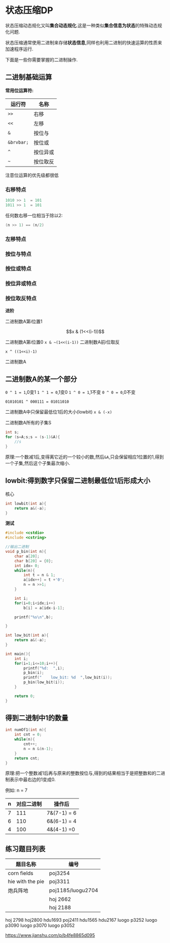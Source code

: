# 状态压缩DP

状态压缩动态规化又叫**集合动态规化**.这是一种类似**集合信息为状态**的特殊动态规化问题.

状态压缩通常使用二进制来存储**状态信息**,同样也利用二进制的快速运算的性质来加速程序运行.

下面是一些你需要掌握的二进制操作.

## 二进制基础运算

**常用位运算符:**

| 运行符     | 名称     |
|------------|----------|
| `>>`       | 右移     |
| `<<`       | 左移     |
| `& `       | 按位与   |
| `&brvbar;` | 按位或   |
| `^ `       | 按位异或 |
| `~ `       | 按位取反 |

注意位运算的优先级都很低

### 右移特点

```c
1010 >> 1  = 101
1011 >> 1  = 101
```

任何数右移一位相当于除以2:

```c
(n >> 1) == (n/2)
```



### 左移特点

### 按位与特点

### 按位或特点

### 按位异或特点

### 按位取反特点

**进阶**

二进制数A第i位置1

```math
x & (1<<(i-1))
```

二进制数A第i位置0
`x & ~(1<<(i-1))`
二进制数A前i位取反

`x ^ ((1<<i)-1)`

二进制数A
## 二进制数A的某一个部分

`0 ^ 1 = 1`,0变1
`1 ^ 1 = 0`,1变0
`1 ^ 0 = 1`,1不变
`0 ^ 0 = 0`,0不变


`01010101 ^ 000111 = 01011010`

二进制数A中只保留最低位1后的大小(lowbit)
`x & (-x)`

二进制数A所有的子集S

```c
int s;
for (s=A;s;s = (s-1)&A){
    //s
}
```

原理:一个数减1后,变得离它近的一个较小的数,然后`&A`,只会保留相应1位置的1,得到一个子集,然后这个子集最次缩小.


## lowbit:得到数字只保留二进制最低位1后形成大小

核心

```c
int lowbit(int a){
    return a&(-a);
}
```

**测试**
```c
#include <cstdio>
#include <cstring>

//输出二进制
void p_bin(int n){
    char a[20];
    char b[20] = {0};
    int idx= 0;
    while(n){
        int t = n & 1;
        a[idx++] = t +'0';
        n = n >>1;
    }

    int i;
    for(i=0;i<idx;i++)
        b[i] = a[idx-i-1];

    printf("%s\n",b);

}

int low_bit(int a){
    return a&(-a);
}

int main(){
    int i;
    for(i=1;i<=10;i++){
        printf("%d:  ",i);
        p_bin(i);
        printf("    low_bit: %d  ",low_bit(i));
        p_bin(low_bit(i));
    }

    return 0;
}
```

## 得到二进制中1的数量


```c
int numOf1(int n){
    int cnt = 0;
    while(n){
        cnt++;
        n = n &(n-1);
    }
    return cnt;
}
```

原理:把一个整数减1后再与原来的整数按位与,得到的结果相当于是把整数和的二进制表示中最右边的1变成0.

例如: n = 7

| n | 对应二进制 | 操作后      |
|---|------------|-------------|
| 7 | 111        | 7&(7-1) = 6 |
| 6 | 110        | 6&(6-1) = 4 |
| 4 | 100        | 4&(4-1) =0  |





## 练习题目列表


| 题目名称         | 编号              |
|------------------|-------------------|
| corn fields      | poj3254           |
| hie with the pie | poj3311           |
| 炮兵阵地         | poj1185/luogu2704 |
|                  | hoj 2662          |
|                  |hoj 2188

hoj 2798
hoj2800
hdu1693
poj2411
hdu1565
hdu2167
luogo p3252
luogo p3090
luogo p3070
luogo p3052


https://www.jianshu.com/p/b4fe8865d095


